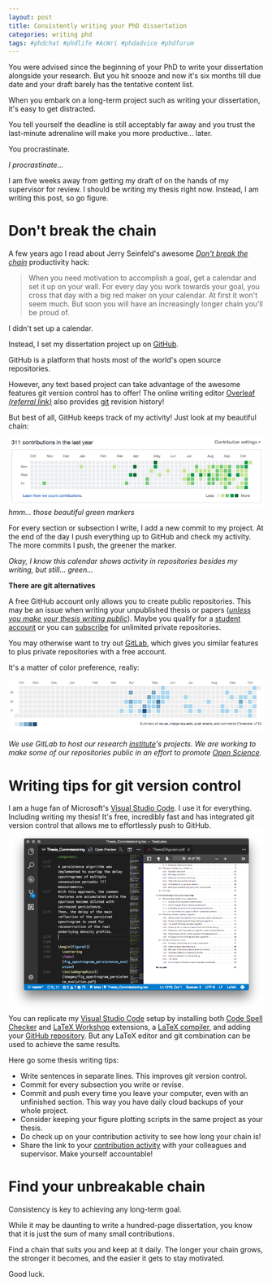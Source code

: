 ```yaml
---
layout: post
title: Consistently writing your PhD dissertation
categories: writing phd
tags: #phdchat #phdlife #AcWri #phdadvice #phdforum
---
```


You were advised since the beginning of your PhD to write your dissertation alongside your research.
But you hit snooze and now it's six months till due date and your draft barely has the tentative content list.

When you embark on a long-term project such as  writing your dissertation, it's easy to get distracted.

You tell yourself the deadline is still acceptably far away and you trust the last-minute adrenaline will make you more productive... later.

You procrastinate.

 
*I procrastinate...* 

I am five weeks away from getting my draft of on the hands of my supervisor for review. 
I should be writing my thesis right now.
Instead, I am writing this post, so go figure.


# Don't break the chain

A few years ago I read about Jerry Seinfeld's awesome [*Don't break the chain*](https://lifehacker.com/281626/jerry-seinfelds-productivity-secret) productivity hack:
> When you need motivation to accomplish a goal,  get a calendar and set it up on your wall.
For every day you work towards your goal, you cross that day with a big red maker on your calendar.
> At first it won't seem much. But soon you will have an increasingly longer chain you'll be proud of.






I didn't set up a calendar.

Instead, I set my dissertation project up on [GitHub](https://github.com/).

GitHub is a platform that hosts most of the world's open source repositories.

However, any text based project can take advantage of the awesome features git version control has to offer!
The online writing editor [Overleaf *(referral link)*](https://www.overleaf.com/signup?ref=28bea65b2da7) also provides [git](https://www.overleaf.com/help/233-how-do-i-connect-an-overleaf-project-with-a-repo-on-github-gitlab-or-bitbucket) revision history!


But best of all, GitHub keeps track of my activity!
Just look at my beautiful chain:

![GitHub contribution activity](/images/github-contribution-activity-20171015.png)
*hmm... those beautiful green markers*



For every section or subsection I write, I add a new commit to my project.
At the end of the day I push everything up to GitHub and check my activity.
The more commits I push, the greener the marker.

*Okay, I know this calendar shows activity in repositories besides my writing, but still... green...*



**There are git alternatives**

A free GitHub account only allows you to create public repositories.
This may be an issue when writing your unpublished thesis or papers ([*unless you make your thesis writing public*](#future-blog-post-perhaps?-would-you-do-it?-email-me)).
Maybe you qualify for a [student account](https://education.github.com/) or you can [subscribe](https://github.com/pricing) for unlimited private repositories.

You may otherwise want to try out [GitLab](https://gitlab.com/), which gives you similar features to plus private repositories with a free account.

It's a matter of color preference, really:

![Gitlab contribution activity](/images/gitlab-contribution-activity-20171015.png)


*We use GitLab to host our research [institute](https://www.ipfn.tecnico.ulisboa.pt/)'s projects. 
We are working to make some of our repositories public in an effort to promote [Open Science](https://science.mozilla.org/).*


# Writing tips for git version control


I am a huge fan of Microsoft's [Visual Studio Code](https://code.visualstudio.com/).
I use it for everything.
Including writing my thesis!
It's free, incredibly fast and has integrated git version control that allows me to  effortlessly push to GitHub.
![VisualStudio Code for LaTeX](/images/vscode-latex-environment.png)
You can replicate my [Visual Studio Code](https://code.visualstudio.com/) setup by installing both [Code Spell Checker](https://marketplace.visualstudio.com/items?itemName=streetsidesoftware.code-spell-checker) and [LaTeX Workshop](https://marketplace.visualstudio.com/items?itemName=James-Yu.latex-workshop) extensions, a [LaTeX compiler](http://www.tug.org/mactex/), and adding your [GitHub repository](https://help.github.com/articles/adding-an-existing-project-to-github-using-the-command-line/).
But any LaTeX editor and git combination can be used to achieve the same results.

Here go some thesis writing tips:
- Write sentences in separate lines. This improves git version control.
- Commit for every subsection you write or revise.
- Commit and push every time you leave your computer, even with an unfinished section. This way you have daily cloud backups of your whole project.
- Consider keeping your figure plotting scripts in the same project as your thesis.
- Do check up on your contribution activity to see how long your chain is!
- Share the link to your [contribution activity](https://github.com/daguiam/) with your colleagues and supervisor. Make yourself accountable!

# Find your unbreakable chain 

Consistency is key to achieving any long-term goal.

While it may be daunting to write a hundred-page dissertation, you know that it is just the sum of many small contributions.

Find a chain that suits you and keep at it daily.
The longer your chain grows, the stronger it becomes, and the easier it gets to stay motivated.

Good luck.

